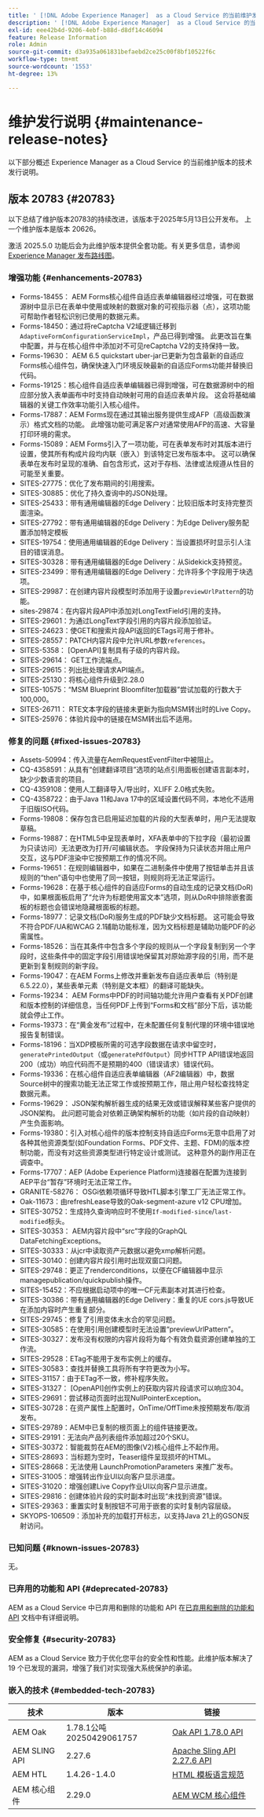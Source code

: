 ```yaml
---
title: ' [!DNL Adobe Experience Manager]  as a Cloud Service 的当前维护发行说明。'
description: ' [!DNL Adobe Experience Manager]  as a Cloud Service 的当前维护发行说明。'
exl-id: eee42b4d-9206-4ebf-b88d-d8df14c46094
feature: Release Information
role: Admin
source-git-commit: d3a935a061831befaebd2ce25c00f8bf10522f6c
workflow-type: tm+mt
source-wordcount: '1553'
ht-degree: 13%

---
```



# 维护发行说明 {#maintenance-release-notes}

以下部分概述 Experience Manager as a Cloud Service 的当前维护版本的技术发行说明。

## 版本 20783 {#20783}

以下总结了维护版本20783的持续改进，该版本于2025年5月13日公开发布。 上一个维护版本是版本 20626。

激活 2025.5.0 功能后会为此维护版本提供全套功能。有关更多信息，请参阅[ Experience Manager 发布路线图](https://experienceleague.adobe.com/zh-hans/docs/experience-manager-release-information/aem-release-updates/update-releases-roadmap)。

### 增强功能 {#enhancements-20783}

* Forms-18455： AEM Forms核心组件自适应表单编辑器经过增强，可在数据源树中显示已在表单中使用或映射的数据对象的可视指示器（点），这项功能可帮助作者轻松识别已使用的数据元素。
* Forms-18450：通过将reCaptcha V2域逻辑迁移到`AdaptiveFormConfigurationServiceImpl`，产品已得到增强。 此更改旨在集中配置，并与在核心组件中添加对不可见reCaptcha V2的支持保持一致。
* Forms-19630： AEM 6.5 quickstart uber-jar已更新为包含最新的自适应Forms核心组件包，确保快速入门环境反映最新的自适应Forms功能并替换旧代码。
* Forms-19125：核心组件自适应表单编辑器已得到增强，可在数据源树中的相应部分放入表单画布中时支持自动映射可用的自适应表单片段。 这会将基础编辑器的关键工作效率功能引入核心组件。
* Forms-17887：AEM Forms现在通过其输出服务提供生成AFP（高级函数演示）格式文档的功能。 此增强功能可满足客户对通常使用AFP的高速、大容量打印环境的需求。
* Forms-15089：AEM Forms引入了一项功能，可在表单发布时对其版本进行设置，使其所有构成片段均内联（嵌入）到该特定已发布版本中。 这可以确保表单在发布时呈现的准确、自包含形式，这对于存档、法律或法规遵从性目的可能至关重要。
* SITES-27775：优化了发布期间的引用搜索。
* SITES-30885：优化了持久查询中的JSON处理。
* SITES-25433：带有通用编辑器的Edge Delivery：比较旧版本时支持完整页面渲染。
* SITES-27792：带有通用编辑器的Edge Delivery：为Edge Delivery服务配置添加特定模板
* SITES-19754：使用通用编辑器的Edge Delivery：当设置损坏时显示引人注目的错误消息。
* SITES-30328：带有通用编辑器的Edge Delivery：从Sidekick支持预览。
* SITES-23499：带有通用编辑器的Edge Delivery：允许将多个字段用于块选项。
* SITES-29987：在创建内容片段模型时添加用于设置`previewUrlPattern`的功能。
* sites-29874：在内容片段API中添加对LongTextField引用的支持。
* SITES-29601：为通过LongText字段引用的内容片段添加验证。
* SITES-24623：使GET和搜索片段API返回的ETags可用于修补。
* SITES-28557：PATCH内容片段中允许URL参数`references`。
* SITES-5358： [OpenAPI]复制具有子级的内容片段。
* SITES-29614： GET工作流端点。
* SITES-29615：列出批处理请求API端点。
* SITES-25130：将核心组件升级到2.28.0
* SITES-10575：“MSM Blueprint Bloomfilter加载器”尝试加载的行数大于100,000。
* SITES-26711： RTE文本字段的链接未更新为指向MSM转出时的Live Copy。
* SITES-25976：体验片段中的链接在MSM转出后不适用。

### 修复的问题 {#fixed-issues-20783}

* Assets-50994：传入流量在AemRequestEventFilter中被阻止。
* CQ-4358591：从具有“创建翻译项目”选项的站点引用面板创建语言副本时，缺少少数语言的项目。
* CQ-4359108：使用人工翻译导入/导出时，XLIFF 2.0格式失败。
* CQ-4358722：由于Java 11和Java 17中的区域设置代码不同，本地化不适用于旧版ISO代码。
* Forms-19808：保存包含已启用延迟加载的片段的大型表单时，用户无法提取草稿。
* Forms-19887：在HTML5中呈现表单时，XFA表单中的下拉字段（最初设置为只读访问）无法更改为打开/可编辑状态。 字段保持为只读状态并阻止用户交互，这与PDF渲染中它按预期工作的情况不同。
* Forms-19651：在规则编辑器中，如果在二进制条件中使用了按钮单击并且该规则的“then”语句中也使用了同一按钮，则规则将无法正常运行。
* Forms-19628：在基于核心组件的自适应Forms的自动生成的记录文档(DoR)中，如果根面板启用了“允许为标题使用富文本”选项，则从DoR中排除嵌套面板的标题也会错误地隐藏根面板的标题。
* Forms-18977：记录文档(DoR)服务生成的PDF缺少文档标题。 这可能会导致不符合PDF/UA和WCAG 2.1辅助功能标准，因为文档标题是辅助功能PDF的必需属性。
* Forms-18526：当在其条件中包含多个字段的规则从一个字段复制到另一个字段时，这些条件中的固定字段引用错误地保留其对原始源字段的引用，而不是更新到复制规则的新字段。
* Forms-19047：在AEM Forms上修改并重新发布自适应表单后（特别是6.5.22.0），某些表单元素（特别是文本框）的翻译可能缺失。
* Forms-19234： AEM Forms中PDF的时间轴功能允许用户查看有关PDF创建和版本控制的详细信息，当任何PDF上传到“Forms和文档”部分下后，该功能就会停止工作。
* Forms-19373：在“黄金发布”过程中，在未配置任何复制代理的环境中错误地报告复制错误。
* Forms-18196：当XDP模板所需的可选字段数据在请求中留空时，`generatePrintedOutput`（或`generatePdfOutput`）同步HTTP API错误地返回200（成功）响应代码而不是预期的400（错误请求）错误代码。
* Forms-19336：在核心组件自适应表单编辑器（AF2编辑器）中，数据Source树中的搜索功能无法正常工作或按预期工作，阻止用户轻松查找特定数据元素。
* Forms-19629： JSON架构解析器生成的结果无效或错误解释某些客户提供的JSON架构。 此问题可能会对依赖正确架构解析的功能（如片段的自动映射）产生负面影响。
* Forms-19380：引入对核心组件的版本控制支持自适应Forms无意中启用了对各种其他资源类型(如Foundation Forms、PDF文件、主题、FDM)的版本控制功能，而没有对这些资源类型进行特定设计或测试。 这种意外的副作用正在调查中。
* Forms-17707：AEP (Adobe Experience Platform)连接器在配置为连接到AEP平台“暂存”环境时无法正常工作。
* GRANITE-58276： OSGi依赖项循环导致HTL脚本引擎工厂无法正常工作。
* Oak-11673：由refreshLease导致的Oak-segment-azure v12 CPU增加。
* SITES-30752：生成持久查询响应时不使用`If-modified-since`/`last-modified`标头。
* SITES-30353： AEM内容片段中“src”字段的GraphQL DataFetchingExceptions。
* SITES-30333：从jcr中读取资产元数据以避免xmp解析问题。
* SITES-30140：创建内容片段引用时出现双窗口问题。
* SITES-29748：更正了renderconditions，以便在CF编辑器中显示managepublication/quickpublish操作。
* SITES-15452：不应根据启动项中的唯一CF元素副本对其进行检查。
* SITES-30386：带有通用编辑器的Edge Delivery：重复的UE cors.js导致UE在添加内容时产生重复部分。
* SITES-29745：修复了引用变体未水合的罕见问题。
* SITES-30585：在使用引用创建模型时无法设置“previewUrlPattern”。
* SITES-30327：发布没有权限的内容片段将为每个有效负载资源创建单独的工作流。
* SITES-29528：ETag不能用于发布实例上的缓存。
* SITES-30583：查找并替换工具将所有字符更改为小写。
* SITES-31157：由于ETag不一致，修补程序失败。
* SITES-31327： [OpenAPI]创作实例上的获取内容片段请求可以响应304。
* SITES-29691：尝试移动页面时出现NullPointerException。
* SITES-30728：在资产属性上配置时，OnTime/OffTime未按预期发布/取消发布。
* SITES-29789：AEM中已复制的根页面上的组件链接更改。
* SITES-29191：无法向产品列表组件添加超过20个SKU。
* SITES-30372：智能裁剪在AEM的图像(V2)核心组件上不起作用。
* SITES-28693：当标题为空时，Teaser组件呈现损坏的HTML。
* SITES-28668：无法使用 LaunchPromotionParameters 来推广发布。
* SITES-31005：增强转出作业UI以向客户显示进度。
* SITES-31020：增强创建Live Copy作业UI以向客户显示进度。
* SITES-29816：创建体验片段的实时副本时出现“未找到资源”错误。
* SITES-29363：重置实时复制按钮不可用于嵌套的实时复制内容层级。
* SKYOPS-106509：添加补充的加载打开标志，以支持Java 21上的GSON反射访问。

### 已知问题 {#known-issues-20783}

无。

### 已弃用的功能和 API {#deprecated-20783}

AEM as a Cloud Service 中已弃用和删除的功能和 API 在[已弃用和删除的功能和 API](/help/release-notes/deprecated-removed-features.md) 文档中有详细说明。

### 安全修复 {#security-20783}

AEM as a Cloud Service 致力于优化您平台的安全性和性能。此维护版本解决了 19 个已发现的漏洞，增强了我们对实现强大系统保护的承诺。

### 嵌入的技术 {#embedded-tech-20783}

| 技术 | 版本 | 链接 |
|---|---|---|
| AEM Oak | 1.78.1公吨20250429061757 | [Oak API 1.78.0 API](https://www.javadoc.io/doc/org.apache.jackrabbit/oak-api/1.78.0/index.html) |
| AEM SLING API | 2.27.6 | [Apache Sling API 2.27.6 API](https://www.javadoc.io/doc/org.apache.sling/org.apache.sling.api/latest/index.html) |
| AEM HTL | 1.4.26-1.4.0 | [HTML 模板语言规范](https://github.com/adobe/htl-spec) |
| AEM 核心组件 | 2.29.0 | [AEM WCM 核心组件](https://github.com/adobe/aem-core-wcm-components) |
